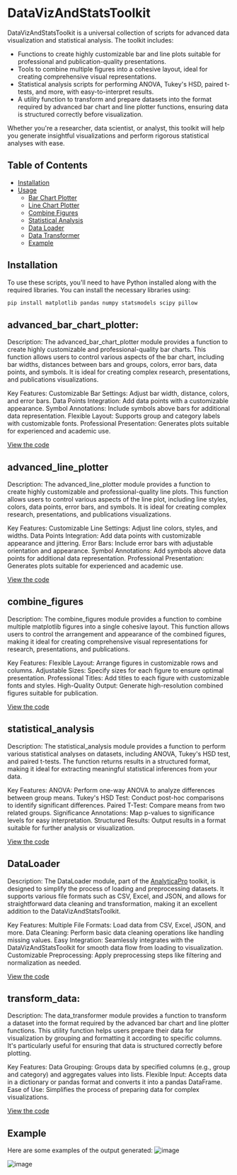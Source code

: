 # DataVizAndStatsToolkit
DataVizAndStatsToolkit is a universal collection of scripts for advanced data visualization and statistical analysis. The toolkit includes:

- Functions to create highly customizable bar and line plots suitable for professional and publication-quality presentations.
- Tools to combine multiple figures into a cohesive layout, ideal for creating comprehensive visual representations.
- Statistical analysis scripts for performing ANOVA, Tukey's HSD, paired t-tests, and more, with easy-to-interpret results.
- A utility function to transform and prepare datasets into the format required by advanced bar chart and line plotter functions, ensuring data is structured correctly before visualization.

Whether you're a researcher, data scientist, or analyst, this toolkit will help you generate insightful visualizations and perform rigorous statistical analyses with ease.

## Table of Contents

- [Installation](#installation)
- [Usage](#usage)
  - [Bar Chart Plotter](#advanced_bar_chart_plotter)
  - [Line Chart Plotter](#advanced_line_plotter)
  - [Combine Figures](#combine_figures)
  - [Statistical Analysis](#statistical_analysis)
  - [Data Loader](#DataLoader)
  - [Data Transformer](#transform_data)
  - [Example](#Example)

## Installation

To use these scripts, you'll need to have Python installed along with the required libraries. You can install the necessary libraries using:

```sh
pip install matplotlib pandas numpy statsmodels scipy pillow
```

## advanced_bar_chart_plotter:
Description:
The advanced_bar_chart_plotter module provides a function to create highly customizable and professional-quality bar charts. This function allows users to control various aspects of the bar chart, including bar widths, distances between bars and groups, colors, error bars, data points, and symbols. It is ideal for creating complex research, presentations, and publications visualizations.

Key Features:
Customizable Bar Settings: Adjust bar width, distance, colors, and error bars.
Data Points Integration: Add data points with a customizable appearance.
Symbol Annotations: Include symbols above bars for additional data representation.
Flexible Layout: Supports group and category labels with customizable fonts.
Professional Presentation: Generates plots suitable for experienced and academic use.

[View the code](https://github.com/AmirAli-Kalbasi/DataVizAndStatsToolkit/blob/main/advanced_bar_chart_plotter.py)

## advanced_line_plotter
Description:
The advanced_line_plotter module provides a function to create highly customizable and professional-quality line plots. This function allows users to control various aspects of the line plot, including line styles, colors, data points, error bars, and symbols. It is ideal for creating complex research, presentations, and publications visualizations.

Key Features:
Customizable Line Settings: Adjust line colors, styles, and widths.
Data Points Integration: Add data points with customizable appearance and jittering.
Error Bars: Include error bars with adjustable orientation and appearance.
Symbol Annotations: Add symbols above data points for additional data representation.
Professional Presentation: Generates plots suitable for experienced and academic use.

[View the code](https://github.com/AmirAli-Kalbasi/DataVizAndStatsToolkit/blob/main/advanced_line_plotter.py)

## combine_figures
Description:
The combine_figures module provides a function to combine multiple matplotlib figures into a single cohesive layout. This function allows users to control the arrangement and appearance of the combined figures, making it ideal for creating comprehensive visual representations for research, presentations, and publications.

Key Features:
Flexible Layout: Arrange figures in customizable rows and columns.
Adjustable Sizes: Specify sizes for each figure to ensure optimal presentation.
Professional Titles: Add titles to each figure with customizable fonts and styles.
High-Quality Output: Generate high-resolution combined figures suitable for publication.

[View the code](https://github.com/AmirAli-Kalbasi/DataVizAndStatsToolkit/blob/main/combine_figures.py)

## statistical_analysis
Description:
The statistical_analysis module provides a function to perform various statistical analyses on datasets, including ANOVA, Tukey's HSD test, and paired t-tests. The function returns results in a structured format, making it ideal for extracting meaningful statistical inferences from your data.

Key Features:
ANOVA: Perform one-way ANOVA to analyze differences between group means.
Tukey's HSD Test: Conduct post-hoc comparisons to identify significant differences.
Paired T-Test: Compare means from two related groups.
Significance Annotations: Map p-values to significance levels for easy interpretation.
Structured Results: Output results in a format suitable for further analysis or visualization.

[View the code](https://github.com/AmirAli-Kalbasi/DataVizAndStatsToolkit/blob/main/statistical_analysis.py)

## DataLoader
Description:
The DataLoader module, part of the [AnalyticaPro](https://github.com/AmirAli-Kalbasi/AnalyticaPro/edit/main/README.md) toolkit, is designed to simplify the process of loading and preprocessing datasets. It supports various file formats such as CSV, Excel, and JSON, and allows for straightforward data cleaning and transformation, making it an excellent addition to the DataVizAndStatsToolkit.

Key Features:
Multiple File Formats: Load data from CSV, Excel, JSON, and more.
Data Cleaning: Perform basic data cleaning operations like handling missing values.
Easy Integration: Seamlessly integrates with the DataVizAndStatsToolkit for smooth data flow from loading to visualization.
Customizable Preprocessing: Apply preprocessing steps like filtering and normalization as needed.

[View the code](https://github.com/AmirAli-Kalbasi/AnalyticaPro/edit/main/DataLoader.py)

## transform_data:
Description:
The data_transformer module provides a function to transform a dataset into the format required by the advanced bar chart and line plotter functions. This utility function helps users prepare their data for visualization by grouping and formatting it according to specific columns. It's particularly useful for ensuring that data is structured correctly before plotting.

Key Features:
Data Grouping: Groups data by specified columns (e.g., group and category) and aggregates values into lists.
Flexible Input: Accepts data in a dictionary or pandas format and converts it into a pandas DataFrame.
Ease of Use: Simplifies the process of preparing data for complex visualizations.

[View the code](https://github.com/AmirAli-Kalbasi/DataVizAndStatsToolkit/blob/main/transform_data.py)

## Example
Here are some examples of the output generated:
![image](https://github.com/user-attachments/assets/6d2444fb-38bf-4f8d-bd48-bc297967c743)

![image](https://github.com/user-attachments/assets/9920afdb-f2a3-4d11-b9ce-06411657f2f6)



